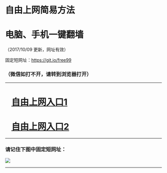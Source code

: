 ﻿# 自由上网简易方法

# 电脑、手机一键翻墙

（2017/10/09 更新，网址有效）

固定短网址：https://git.io/free99

### （微信如打不开，请转到浏览器打开）


***





# &nbsp;&nbsp; <a href="http://ft2678225869.fwq-tz-1001.info/fwqtz01.html?t=100900125195 " target="_blank">自由上网入口1</a>
# &nbsp;&nbsp; <a href="http://ft311981282.fwq-tz-1002.info/fwqtz02.html?t=100900121864 " target="_blank">自由上网入口2</a>
***

### 请记住下图中固定短网址：

<img src="https://s3-us-west-2.amazonaws.com/fwq-1001/yjfq-20170905okok.png" /> 


***

